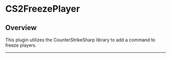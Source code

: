 # **CS2FreezePlayer**
## Overview


This plugin utilizes the CounterStrikeSharp library to add a command to freeze players.

---
